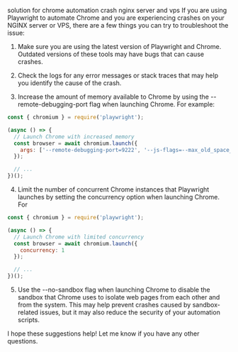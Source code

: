 solution for chrome automation crash nginx server and vps
If you are using Playwright to automate Chrome and you are experiencing crashes on your NGINX server or VPS, there are a few things you can try to troubleshoot the issue:

1. Make sure you are using the latest version of Playwright and Chrome. Outdated versions of these tools may have bugs that can cause crashes.

2. Check the logs for any error messages or stack traces that may help you identify the cause of the crash.

3. Increase the amount of memory available to Chrome by using the --remote-debugging-port flag when launching Chrome. For example:

```js
const { chromium } = require('playwright');

(async () => {
  // Launch Chrome with increased memory
  const browser = await chromium.launch({
    args: ['--remote-debugging-port=9222', '--js-flags=--max_old_space_size=4096']
  });

  // ...
})();
```

4. Limit the number of concurrent Chrome instances that Playwright launches by setting the concurrency option when launching Chrome. For 
```js
const { chromium } = require('playwright');

(async () => {
  // Launch Chrome with limited concurrency
  const browser = await chromium.launch({
    concurrency: 1
  });

  // ...
})();

```

5. Use the --no-sandbox flag when launching Chrome to disable the sandbox that Chrome uses to isolate web pages from each other and from the system. This may help prevent crashes caused by sandbox-related issues, but it may also reduce the security of your automation scripts.


I hope these suggestions help! Let me know if you have any other questions.